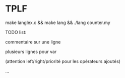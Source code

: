 # TPLF

make langlex.c && make lang && ./lang counter.my

TODO list:

commentaire sur une ligne

plusieurs lignes pour var

(attention left/right/priorité pour les opérateurs ajoutés)

...
